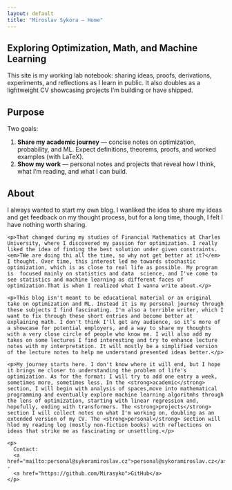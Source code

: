 ```yaml
---
layout: default
title: "Miroslav Sykora — Home"
---
```



<section class="hero" aria-labelledby="intro-title">
<h1 id="intro-title">Exploring Optimization, Math, and Machine Learning</h1>
<p class="meta">This site is my working lab notebook: sharing ideas, proofs, derivations, experiments, and reflections as I learn in public. It also doubles as a lightweight CV showcasing projects I’m building or have shipped.</p>
</section>


<section aria-labelledby="purpose-title">
<h2 id="purpose-title">Purpose</h2>
<div class="item">
<p>Two goals:</p>
<ol>
<li><strong>Share my academic journey</strong> — concise notes on optimization, probability, and ML. Expect definitions, theorems, proofs, and worked examples (with LaTeX).</li>
<li><strong>Show my work</strong> — personal notes and projects that reveal how I think, what I’m reading, and what I can build.</li>
</ol>
</div>
</section>

<!-- 
<section aria-labelledby="academic-title">
<h2 id="academic-title">Academic Notes (latest)</h2>
<div class="list">
{% assign items = site.academic | sort: 'date' | reverse | slice: 0, 5 %}
{% for post in items %}
<article class="item">
<h3><a href="{{ post.url | relative_url }}">{{ post.title }}</a></h3>
<div class="meta">{{ post.date | date: "%B %e, %Y" }}{% if post.tags %} · {{ post.tags | join: ', ' }}{% endif %}</div>
</article>
{% endfor %}
<p class="meta"><a href="{{ '/pages/academic' | relative_url }}">See all academic notes →</a></p>
</div>
</section>


<section aria-labelledby="personal-title">
<h2 id="personal-title">Personal Notes (latest)</h2>
<div class="list">
{% assign items = site.personal | sort: 'date' | reverse | slice: 0, 5 %}
{% for post in items %}
<article class="item">
<h3><a href="{{ post.url | relative_url }}">{{ post.title }}</a></h3>
<div class="meta">{{ post.date | date: "%B %e, %Y" }}{% if post.tags %} · {{ post.tags | join: ', ' }}{% endif %}</div>
</article>
{% endfor %}
<p class="meta"><a href="{{ '/pages/personal' | relative_url }}">See all personal notes →</a></p>
</div>
</section>


<section aria-labelledby="projects-title">
<h2 id="projects-title">Projects (in progress & shipped)</h2>
<div class="list">
{% assign items = site.projects | sort: 'date' | reverse | slice: 0, 6 %}
{% for post in items %}
<article class="item">
<h3><a href="{{ post.url | relative_url }}">{{ post.title }}</a></h3>
<div class="meta">{{ post.date | date: "%B %e, %Y" }}{% if post.role %} · Role: {{ post.role }}{% endif %}</div>
</article>
{% endfor %}
<p class="meta"><a href="{{ '/pages/projects' | relative_url }}">See all projects →</a></p>
</div>
</section> -->


<section id="about" aria-labelledby="about-title">
  <h2 id="about-title">About</h2>
  <div class="item">
    <p>I always wanted to start my own blog. I wanliked the idea to share my ideas and get feedback on my thought process, but for a long time, though, I felt I have nothing worth sharing.</p>

    <p>That changed during my studies of Financial Mathematics at Charles University, where I discovered my passion for optimization. I really liked the idea of finding the best solution under given constraints. <em>TWe are doing thi all the time, so why not get better at it?</em> I thought. Over time, this interest led me towards stochastic optimization, which is as close to real life as possible. My program is  focused mainly on statistics and data  science, and I've come to see statistics and machine learning as different faces of optimization.That is when I realized what I wanna write about.</p>

    <p>This blog isn't meant to be educational material or an original take on optimization and ML. Instead it is my personal journey through these subjects I find fascinating. I'm also a terrible writer, which I want to fix through these short entries and become better at explaining math. I don't think I'll get any audience, so it’s more of a showcase for potential employers, and a way to share my thoughts with a very close circle of people who know me. I will also add my takes on some lectures I find interesting and try to enhance lecture notes with my interpretation. It will mostly be a simplified version of the lecture notes to help me understand presented ideas better.</p>

    <p>My journey starts here. I don't know where it will end, but I hope it brings me closer to understanding the problem of life's optimization. As for the format: I will try to add one entry a week, sometimes more, sometimes less. In the <strong>academic</strong> section, I will begin with analysis of spaces,move into mathematical programming and eventually explore machine learning algoritmhs through the lens of optimization, starting with linear regression and, hopefully, ending with transformers. The <strong>projects</strong> section I will collect notes on what I'm working on, doubling as an extended version of my CV. The <strong>personal</strong> section will hlod my reading log (mostly non-fiction books) with reflections on ideas that strike me as fascinating or unsettling.</p>

    <p>
      Contact: 
      <a href="mailto:personal@sykoramiroslav.cz">personal@sykoramiroslav.cz</a> · 
      <a href="https://github.com/Mirasyko">GitHub</a>
    </p>
  </div>
</section>